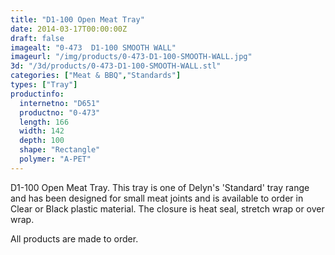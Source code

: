 ```yaml
---
title: "D1-100 Open Meat Tray"
date: 2014-03-17T00:00:00Z
draft: false
imagealt: "0-473  D1-100 SMOOTH WALL"
imageurl: "/img/products/0-473-D1-100-SMOOTH-WALL.jpg"
3d: "/3d/products/0-473-D1-100-SMOOTH-WALL.stl"
categories: ["Meat & BBQ","Standards"]
types: ["Tray"]
productinfo:
  internetno: "D651"
  productno: "0-473"
  length: 166
  width: 142
  depth: 100
  shape: "Rectangle"
  polymer: "A-PET"
---
```

D1-100 Open Meat Tray. This tray is one of Delyn's 'Standard' tray range and has been designed for small meat joints and is available to order in Clear or Black plastic material. The closure is heat seal, stretch wrap or over wrap.

All products are made to order.

 